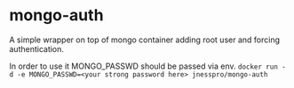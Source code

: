 # mongo-auth
A simple wrapper on top of mongo container adding root user and forcing authentication.

In order to use it MONGO_PASSWD should be passed via env.
`docker run -d -e MONGO_PASSWD=<your strong password here> jnesspro/mongo-auth`

